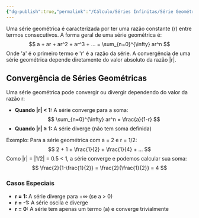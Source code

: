 ```yaml
---
{"dg-publish":true,"permalink":"/Cálculo/Séries Infinitas/Série Geométrica/","created":"2025-05-20T13:30:13.834-03:00"}
---
```



Uma série geométrica é caracterizada por ter uma razão constante (r) entre termos consecutivos. A forma geral de uma série geométrica é:
$$
 a + ar + ar^2 + ar^3 + … = \sum_{n=0}^{\infty} ar^n 
$$
Onde 'a' é o primeiro termo e 'r' é a razão da série. A convergência de uma série geométrica depende diretamente do valor absoluto da razão |r|.

## Convergência de Séries Geométricas

Uma série geométrica pode convergir ou divergir dependendo do valor da razão r:

- **Quando |r| < 1:** A série converge para a soma:
$$
 \sum_{n=0}^{\infty} ar^n = \frac{a}{1-r} 
$$
- **Quando |r| ≥ 1:** A série diverge (não tem soma definida)

Exemplo: Para a série geométrica com a = 2 e r = 1/2:
$$
 2 + 1 + \frac{1}{2} + \frac{1}{4} + … 
$$
Como |r| = |1/2| = 0.5 < 1, a série converge e podemos calcular sua soma:
$$
 \frac{2}{1-\frac{1}{2}} = \frac{2}{\frac{1}{2}} = 4 
$$
### Casos Especiais

- **r = 1:** A série diverge para +∞ (se a > 0)
- **r = -1:** A série oscila e diverge
- **r = 0:** A série tem apenas um termo (a) e converge trivialmente
